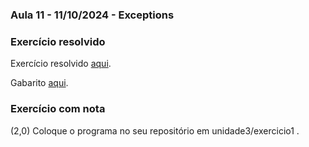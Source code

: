 ### Aula 11 - 11/10/2024 - Exceptions

### Exercício resolvido

Exercício resolvido [aqui](exercicio1_0.md).

Gabarito [aqui](zGabBiblioteca.java).

### Exercício com nota

(2,0) Coloque o programa no seu repositório em unidade3/exercicio1 .
